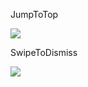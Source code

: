 <p>JumpToTop</p>
<img src=".images/jumpjpg" />

<p>SwipeToDismiss</p>
<img src=".images/delete.jpg" />
